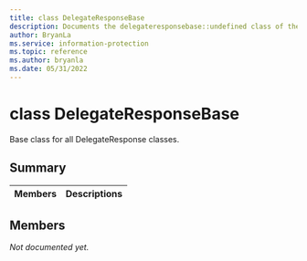 ```yaml
---
title: class DelegateResponseBase 
description: Documents the delegateresponsebase::undefined class of the Microsoft Information Protection (MIP) SDK.
author: BryanLa
ms.service: information-protection
ms.topic: reference
ms.author: bryanla
ms.date: 05/31/2022
---
```


# class DelegateResponseBase 
Base class for all DelegateResponse classes.
  
## Summary
 Members                        | Descriptions                                
--------------------------------|---------------------------------------------
  
## Members
_Not documented yet._

